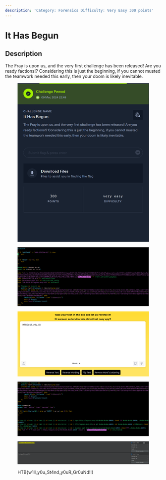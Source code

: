 ```yaml
---
description: 'Category: Forensics Difficulty: Very Easy 300 points'
---
```


# It Has Begun

## Description &#x20;

The Fray is upon us, and the very first challenge has been released! Are you ready factions!? Considering this is just the beginning, if you cannot musted the teamwork needed this early, then your doom is likely inevitable.

<figure><img src="../.gitbook/assets/image (131).png" alt=""><figcaption></figcaption></figure>

<figure><img src="../.gitbook/assets/image (23).png" alt=""><figcaption></figcaption></figure>

<figure><img src="../.gitbook/assets/image (22).png" alt=""><figcaption></figcaption></figure>

<figure><img src="../.gitbook/assets/image (24).png" alt=""><figcaption></figcaption></figure>

<figure><img src="../.gitbook/assets/image (25).png" alt=""><figcaption><p>HTB{w1ll_y0u_St4nd_y0uR_Gr0uNd!!}</p></figcaption></figure>
